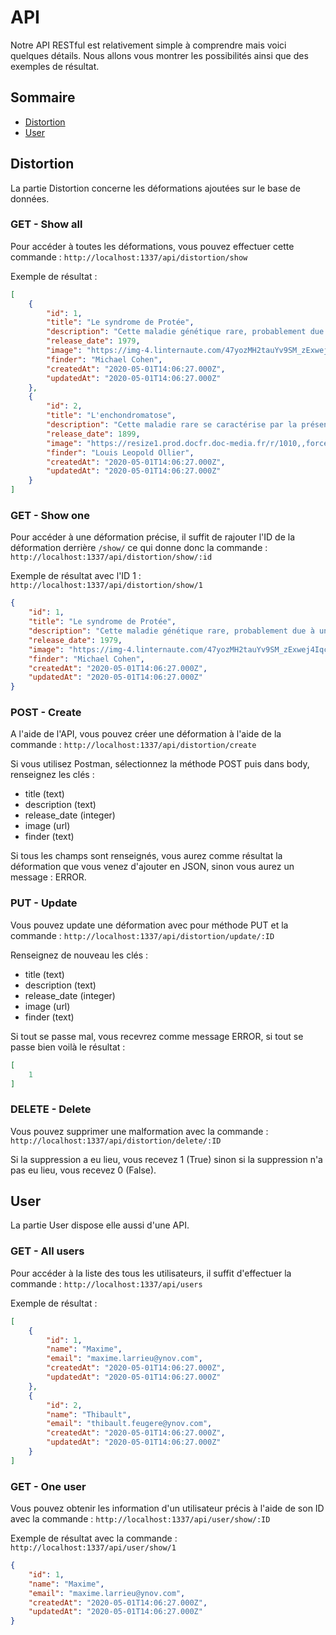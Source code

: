 # API

Notre API RESTful est relativement simple à comprendre mais voici quelques détails. Nous allons vous montrer les possibilités ainsi que des exemples de résultat.

## Sommaire

- [Distortion](#distortion)
- [User](#user)

## Distortion

La partie Distortion concerne les déformations ajoutées sur le base de données.

### GET - Show all

Pour accéder à toutes les déformations, vous pouvez effectuer cette commande :
`http://localhost:1337/api/distortion/show`

Exemple de résultat :

```json
[
    {
        "id": 1,
        "title": "Le syndrome de Protée",
        "description": "Cette maladie génétique rare, probablement due à une mutation du gène AKT1....",
        "release_date": 1979,
        "image": "https://img-4.linternaute.com/47yozMH2tauYv9SM_zExwej4Iqc=/1240x/smart/fe3e2092a43d4c0983b43c1251ea78be/ccmcms-linternaute/10095795-aairfan-alicaters-news-agencysipa.jpg",
        "finder": "Michael Cohen",
        "createdAt": "2020-05-01T14:06:27.000Z",
        "updatedAt": "2020-05-01T14:06:27.000Z"
    },
    {
        "id": 2,
        "title": "L'enchondromatose",
        "description": "Cette maladie rare se caractérise par la présence de tumeurs intra-osseuses...",
        "release_date": 1899,
        "image": "https://resize1.prod.docfr.doc-media.fr/r/1010,,forcex/img/var/doctissimo/storage/images/fr/www/sante/diaporamas/maladies-deforment-corps/maladie-d-ollier-enchondromatose/3095696-1-fre-FR/La-maladie-d-Ollier-ou-enchondromatose.jpg",
        "finder": "Louis Leopold Ollier",
        "createdAt": "2020-05-01T14:06:27.000Z",
        "updatedAt": "2020-05-01T14:06:27.000Z"
    }
]
```

### GET - Show one

Pour accéder à une déformation précise, il suffit de rajouter l'ID de la déformation derrière `/show/` ce qui donne donc la commande :
`http://localhost:1337/api/distortion/show/:id`

Exemple de résultat avec l'ID 1 : ``http://localhost:1337/api/distortion/show/1``

```json
{
    "id": 1,
    "title": "Le syndrome de Protée",
    "description": "Cette maladie génétique rare, probablement due à une mutation du gène AKT1....",
    "release_date": 1979,
    "image": "https://img-4.linternaute.com/47yozMH2tauYv9SM_zExwej4Iqc=/1240x/smart/fe3e2092a43d4c0983b43c1251ea78be/ccmcms-linternaute/10095795-aairfan-alicaters-news-agencysipa.jpg",
    "finder": "Michael Cohen",
    "createdAt": "2020-05-01T14:06:27.000Z",
    "updatedAt": "2020-05-01T14:06:27.000Z"
}
```

### POST - Create

A l'aide de l'API, vous pouvez créer une déformation à l'aide de la commande : 
`http://localhost:1337/api/distortion/create`

Si vous utilisez Postman, sélectionnez la méthode POST puis dans body, renseignez les clés :

- title (text)
- description (text)
- release_date (integer)
- image (url)
- finder (text)

Si tous les champs sont renseignés, vous aurez comme résultat la déformation que vous venez d'ajouter en JSON, sinon vous aurez un message : ERROR.

### PUT - Update

Vous pouvez update une déformation avec pour méthode PUT et la commande : 
`http://localhost:1337/api/distortion/update/:ID`

Renseignez de nouveau les clés :

- title (text)
- description (text)
- release_date (integer)
- image (url)
- finder (text)

Si tout se passe mal, vous recevrez comme message ERROR, si tout se passe bien voilà le résultat :

```json
[
    1
]
```

### DELETE - Delete

Vous pouvez supprimer une malformation avec la commande :
`http://localhost:1337/api/distortion/delete/:ID`

Si la suppression a eu lieu, vous recevez 1 (True) sinon si la suppression n'a pas eu lieu, vous recevez 0 (False).


## User

La partie User dispose elle aussi d'une API.

### GET - All users

Pour accéder à la liste des tous les utilisateurs, il suffit d'effectuer la commande :
`http://localhost:1337/api/users`

Exemple de résultat :

```json
[
    {
        "id": 1,
        "name": "Maxime",
        "email": "maxime.larrieu@ynov.com",
        "createdAt": "2020-05-01T14:06:27.000Z",
        "updatedAt": "2020-05-01T14:06:27.000Z"
    },
    {
        "id": 2,
        "name": "Thibault",
        "email": "thibault.feugere@ynov.com",
        "createdAt": "2020-05-01T14:06:27.000Z",
        "updatedAt": "2020-05-01T14:06:27.000Z"
    }
]
```

### GET - One user

Vous pouvez obtenir les information d'un utilisateur précis à l'aide de son ID avec la commande :
`http://localhost:1337/api/user/show/:ID`

Exemple de résultat avec la commande : `http://localhost:1337/api/user/show/1`

```json
{
    "id": 1,
    "name": "Maxime",
    "email": "maxime.larrieu@ynov.com",
    "createdAt": "2020-05-01T14:06:27.000Z",
    "updatedAt": "2020-05-01T14:06:27.000Z"
}
```

